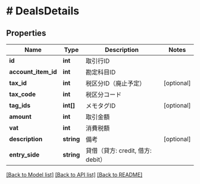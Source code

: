 # # DealsDetails

## Properties

Name | Type | Description | Notes
------------ | ------------- | ------------- | -------------
**id** | **int** | 取引行ID | 
**account_item_id** | **int** | 勘定科目ID | 
**tax_id** | **int** | 税区分ID（廃止予定） | [optional] 
**tax_code** | **int** | 税区分コード | 
**tag_ids** | **int[]** | メモタグID | [optional] 
**amount** | **int** | 取引金額 | 
**vat** | **int** | 消費税額 | 
**description** | **string** | 備考 | [optional] 
**entry_side** | **string** | 貸借（貸方: credit, 借方: debit） | 

[[Back to Model list]](../../README.md#documentation-for-models) [[Back to API list]](../../README.md#documentation-for-api-endpoints) [[Back to README]](../../README.md)


